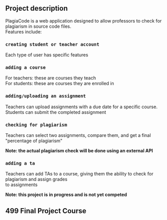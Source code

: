 ## Project description

PlagiaCode is a web application designed to allow professors to check for plagiarism in source code files. <br/> 
Features include:

### `creating student or teacher account`

Each type of user has specific features

### `adding a course`

For teachers: these are courses they teach<br/> 
For students: these are courses they are enrolled in<br/> 

### `adding/uploading an assignment`

Teachers can upload assignments with a due date for a specific course.<br/> 
Students can submit the completed assignment 

### `checking for plagiarism`

Teachers can select two assignments, compare them, and get a final <br/>
"percentage of plagiarism" 

**Note: the actual plagiarism check will be done using an external API**

### `adding a ta`
Teachers can add TAs to a course, giving them the ability to check for plagiarism and assign grades <br/>
to assignments

**Note: this project is in progress and is not yet competed**

## 499 Final Project Course

